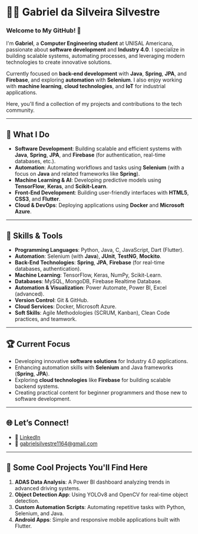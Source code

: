 # 👨‍💻 Gabriel da Silveira Silvestre  

### Welcome to My GitHub! 🚀  

I'm **Gabriel**, a **Computer Engineering student** at UNISAL Americana, passionate about **software development** and **Industry 4.0**. I specialize in building scalable systems, automating processes, and leveraging modern technologies to create innovative solutions.

Currently focused on **back-end development** with **Java**, **Spring**, **JPA**, and **Firebase**, and exploring **automation** with **Selenium**. I also enjoy working with **machine learning**, **cloud technologies**, and **IoT** for industrial applications.  

Here, you'll find a collection of my projects and contributions to the tech community.  

---

## 🌟 What I Do  
- **Software Development**: Building scalable and efficient systems with **Java**, **Spring**, **JPA**, and **Firebase** (for authentication, real-time databases, etc.).  
- **Automation**: Automating workflows and tasks using **Selenium** (with a focus on **Java** and related frameworks like **Spring**).  
- **Machine Learning & AI**: Developing predictive models using **TensorFlow**, **Keras**, and **Scikit-Learn**.  
- **Front-End Development**: Building user-friendly interfaces with **HTML5**, **CSS3**, and **Flutter**.  
- **Cloud & DevOps**: Deploying applications using **Docker** and **Microsoft Azure**.  

---

## 🚀 Skills & Tools  
- **Programming Languages**: Python, Java, C, JavaScript, Dart (Flutter).  
- **Automation**: Selenium (with **Java**), **JUnit**, **TestNG**, **Mockito**.  
- **Back-End Technologies**: **Spring**, **JPA**, **Firebase** (for real-time databases, authentication).  
- **Machine Learning**: TensorFlow, Keras, NumPy, Scikit-Learn.  
- **Databases**: MySQL, MongoDB, Firebase Realtime Database.  
- **Automation & Visualization**: Power Automate, Power BI, Excel (advanced).  
- **Version Control**: Git & GitHub.  
- **Cloud Services**: Docker, Microsoft Azure.  
- **Soft Skills**: Agile Methodologies (SCRUM, Kanban), Clean Code practices, and teamwork.  

---

## 🏆 Current Focus  
- Developing innovative **software solutions** for Industry 4.0 applications.  
- Enhancing automation skills with **Selenium** and Java frameworks (**Spring**, **JPA**).  
- Exploring **cloud technologies** like **Firebase** for building scalable backend systems.  
- Creating practical content for beginner programmers and those new to software development.

---

## 🌐 Let’s Connect!  
- 💼 [LinkedIn](https://br.linkedin.com/in/gabriel-silvestre-78024a265)  
- 📧 [gabrielsilvestre1164@gmail.com](mailto:gabrielsilvestre1164@gmail.com)  

---

## 🔧 Some Cool Projects You'll Find Here  
1. **ADAS Data Analysis**: A Power BI dashboard analyzing trends in advanced driving systems.  
2. **Object Detection App**: Using YOLOv8 and OpenCV for real-time object detection.  
3. **Custom Automation Scripts**: Automating repetitive tasks with Python, Selenium, and Java.  
4. **Android Apps**: Simple and responsive mobile applications built with Flutter.

